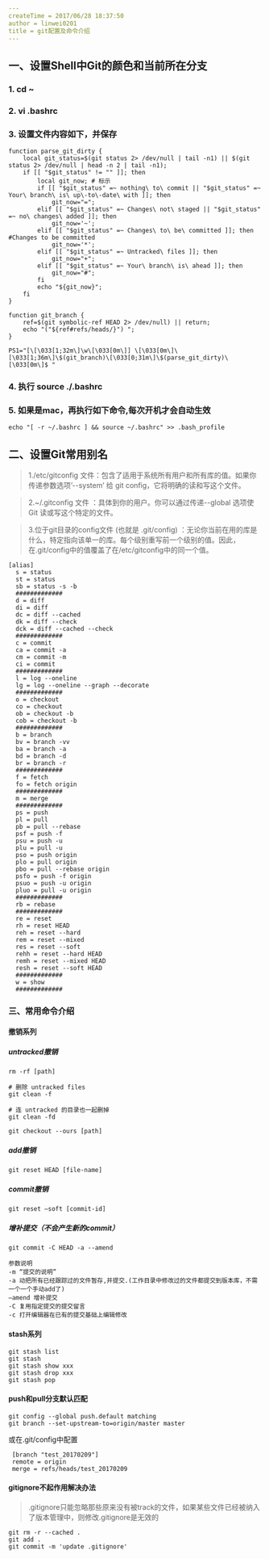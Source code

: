 ```yaml
---
createTime = 2017/06/28 18:37:50
author = linwei0201
title = git配置及命令介绍
---
```



## 一、设置Shell中Git的颜色和当前所在分支

### 1. cd ~

### 2. vi .bashrc

### 3. 设置文件内容如下，并保存

```
function parse_git_dirty {
    local git_status=$(git status 2> /dev/null | tail -n1) || $(git status 2> /dev/null | head -n 2 | tail -n1);
    if [[ "$git_status" != "" ]]; then
        local git_now; # 标示
        if [[ "$git_status" =~ nothing\ to\ commit || "$git_status" =~  Your\ branch\ is\ up\-to\-date\ with ]]; then
            git_now="=";
        elif [[ "$git_status" =~ Changes\ not\ staged || "$git_status" =~ no\ changes\ added ]]; then
            git_now='~';
        elif [[ "$git_status" =~ Changes\ to\ be\ committed ]]; then #Changes to be committed
            git_now='*';
        elif [[ "$git_status" =~ Untracked\ files ]]; then
            git_now="+";
        elif [[ "$git_status" =~ Your\ branch\ is\ ahead ]]; then
            git_now="#";
        fi
        echo "${git_now}";
    fi
}

function git_branch {
    ref=$(git symbolic-ref HEAD 2> /dev/null) || return;
    echo "("${ref#refs/heads/}") ";
}

PS1="[\[\033[1;32m\]\w\[\033[0m\]] \[\033[0m\]\[\033[1;36m\]\$(git_branch)\[\033[0;31m\]\$(parse_git_dirty)\[\033[0m\]$ "
```

### 4. 执行 source ./.bashrc

### 5. 如果是mac，再执行如下命令,每次开机才会自动生效

```
echo "[ -r ~/.bashrc ] && source ~/.bashrc" >> .bash_profile
```

## 二、设置Git常用别名

> 1./etc/gitconfig 文件：包含了适用于系统所有用户和所有库的值。如果你传递参数选项’--system’ 给 git config，它将明确的读和写这个文件。

> 2.~/.gitconfig 文件 ：具体到你的用户。你可以通过传递--global 选项使Git 读或写这个特定的文件。

> 3.位于git目录的config文件 (也就是 .git/config) ：无论你当前在用的库是什么，特定指向该单一的库。每个级别重写前一个级别的值。因此，在.git/config中的值覆盖了在/etc/gitconfig中的同一个值。

```
[alias]
  s = status
  st = status
  sb = status -s -b
  #############
  d = diff
  di = diff
  dc = diff --cached
  dk = diff --check
  dck = diff --cached --check
  #############
  c = commit
  ca = commit -a
  cm = commit -m
  ci = commit
  #############
  l = log --oneline
  lg = log --oneline --graph --decorate
  #############
  o = checkout
  co = checkout
  ob = checkout -b
  cob = checkout -b
  #############
  b = branch
  bv = branch -vv
  ba = branch -a
  bd = branch -d
  br = branch -r
  #############
  f = fetch
  fo = fetch origin
  #############
  m = merge
  #############
  ps = push
  pl = pull
  pb = pull --rebase
  psf = push -f
  psu = push -u
  plu = pull -u
  pso = push origin
  plo = pull origin
  pbo = pull --rebase origin
  psfo = push -f origin
  psuo = push -u origin
  pluo = pull -u origin
  #############
  rb = rebase
  #############
  re = reset
  rh = reset HEAD
  reh = reset --hard
  rem = reset --mixed
  res = reset --soft
  rehh = reset --hard HEAD
  remh = reset --mixed HEAD
  resh = reset --soft HEAD
  #############
  w = show
  #############
```


### 三、常用命令介绍

#### 撤销系列

##### untracked撤销

```
rm -rf [path]
```

```
# 删除 untracked files
git clean -f

# 连 untracked 的目录也一起删掉
git clean -fd
```

```
git checkout --ours [path]
```

##### add撤销

```
git reset HEAD [file-name]
```

##### commit撤销

```
git reset —soft [commit-id]
```

##### 增补提交（不会产生新的commit）

```
git commit -C HEAD -a --amend

参数说明
-m “提交的说明”
-a 动把所有已经跟踪过的文件暂存,并提交.(工作目录中修改过的文件都提交到版本库，不需一个一个手动add了)
–amend 增补提交
-C 复用指定提交的提交留言
-c 打开编辑器在已有的提交基础上编辑修改

```

#### stash系列

```
git stash list
git stash
git stash show xxx
git stash drop xxx
git stash pop
```

#### push和pull分支默认匹配
```
git config --global push.default matching
git branch --set-upstream-to=origin/master master
```
或在.git/config中配置

```
 [branch "test_20170209"]
 remote = origin
 merge = refs/heads/test_20170209
```



#### gitignore不起作用解决办法

> .gitignore只能忽略那些原来没有被track的文件，如果某些文件已经被纳入了版本管理中，则修改.gitignore是无效的

```
git rm -r --cached .
git add .
git commit -m 'update .gitignore'
```
